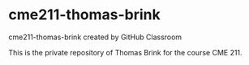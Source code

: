 # cme211-thomas-brink
cme211-thomas-brink created by GitHub Classroom

This is the private repository of Thomas Brink for the course CME 211.
